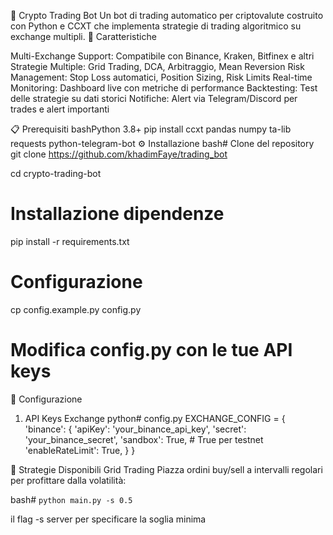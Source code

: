 🤖 Crypto Trading Bot
Un bot di trading automatico per criptovalute costruito con Python e CCXT che implementa strategie di trading algoritmico su exchange multipli.
🚀 Caratteristiche

Multi-Exchange Support: Compatibile con Binance, Kraken, Bitfinex e altri
Strategie Multiple: Grid Trading, DCA, Arbitraggio, Mean Reversion
Risk Management: Stop Loss automatici, Position Sizing, Risk Limits
Real-time Monitoring: Dashboard live con metriche di performance
Backtesting: Test delle strategie su dati storici
Notifiche: Alert via Telegram/Discord per trades e alert importanti

📋 Prerequisiti
bashPython 3.8+
pip install ccxt pandas numpy ta-lib requests python-telegram-bot
⚙️ Installazione
bash# Clone del repository
git clone https://github.com/khadimFaye/trading_bot 

cd crypto-trading-bot

# Installazione dipendenze
pip install -r requirements.txt

# Configurazione
cp config.example.py config.py
# Modifica config.py con le tue API keys
🔧 Configurazione
1. API Keys Exchange
python# config.py
EXCHANGE_CONFIG = {
    'binance': {
        'apiKey': 'your_binance_api_key',
        'secret': 'your_binance_secret',
        'sandbox': True,  # True per testnet
        'enableRateLimit': True,
    }
}

🎯 Strategie Disponibili
Grid Trading
Piazza ordini buy/sell a intervalli regolari per profittare dalla volatilità:

bash# ```python main.py -s 0.5```

il flag -s server per specificare la soglia minima


